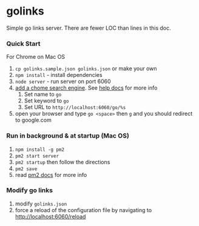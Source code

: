 # golinks
Simple go links server.  There are fewer LOC than lines in this doc.


### Quick Start
For Chrome on Mac OS

1. `cp golinks.sample.json golinks.json` or make your own
1. `npm install` - install dependencies 
1. `node server` - run server on port 6060
1. [add a chome search engine][chrome-search-engine-settings].  See [help docs][chrome-search-engine-docs] for more info
    1. Set name to `go`
    1. Set keyword to `go`
    1. Set URL to `http://localhost:6060/go/%s`
1. open your browser and type `go <space>` then `g` and you should redirect to google.com


### Run in background & at startup (Mac OS)
1. `npm install -g pm2`
1. `pm2 start server`
1. `pm2 startup` then follow the directions
1. `pm2 save`
1. read [pm2 docs][pm2-docs] for more info


### Modify go links
1. modify `golinks.json`
1. force a reload of the configuration file by navigating to [http://localhost:6060/reload][reload-url]


[chrome-search-engine-settings]: chrome://settings/searchEngines
[chrome-search-engine-docs]: https://support.google.com/chrome/answer/95426?hl=en&co=GENIE.Platform%3DDesktop
[pm2-docs]: https://pm2.keymetrics.io/docs/usage/pm2-doc-single-page/
[reload-url]: http://localhost:6060/reload